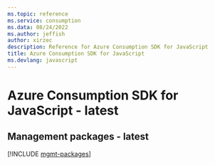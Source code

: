 ```yaml
---
ms.topic: reference
ms.service: consumption
ms.data: 08/24/2022
ms.author: jeffish
author: xirzec
description: Reference for Azure Consumption SDK for JavaScript
title: Azure Consumption SDK for JavaScript
ms.devlang: javascript
---
```

# Azure Consumption SDK for JavaScript - latest

## Management packages - latest
[!INCLUDE [mgmt-packages](consumption-mgmt-index.md)]